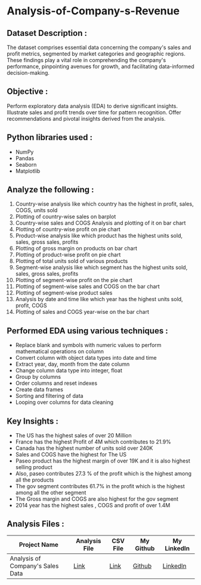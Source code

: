 # Analysis-of-Company-s-Revenue

## Dataset Description :
The dataset comprises essential data concerning the company's sales and profit metrics, segmented by market categories and geographic regions. These findings play a vital role in comprehending the company's performance, pinpointing avenues for growth, and facilitating data-informed decision-making.

## Objective :
Perform exploratory data analysis (EDA) to derive significant insights. Illustrate sales and profit trends over time for pattern recognition. Offer recommendations and pivotal insights derived from the analysis.

## Python libraries used :
* NumPy
* Pandas
* Seaborn
* Matplotlib

## Analyze the following :
1) Country-wise analysis like which country has the highest in profit, sales, COGS, units sold
2) Plotting of country-wise sales on barplot
3) Country-wise sales and COGS Analysis and plotting of it on bar chart
4) Plotting of country-wise profit on pie chart
5) Product-wise analysis like which product has the highest units sold, sales, gross sales, profits 
6) Plotting of gross margin on products on bar chart
7) Plotting of product-wise profit on pie chart
8) Plotting of total units sold of various products
9) Segment-wise analysis like which segment has the highest units sold, sales, gross sales, profits
10) Plotting of segment-wise profit on the pie chart
11) Plotting of segment-wise sales and COGS on the bar chart
12) Plotting of segment-wise product sales
13) Analysis by date and time like which year has the highest units sold, profit, COGS
14) Plotting of sales and COGS year-wise on the bar chart



## Performed EDA using various techniques :
* Replace blank and symbols with numeric values to perform mathematical operations on column
* Convert column with object data types into date and time
* Extract year, day, month from the date column
* Change column data type into integer, float 
* Group by columns
* Order columns and reset indexes
* Create data frames
* Sorting and filtering of data
* Looping over columns for data cleaning

## Key Insights :
* The US has the highest sales of over 20 Million
* France has the highest Profit of 4M which contributes to 21.9%
* Canada has the highest number of units sold over 240K
* Sales and COGS have the highest for The US
* Paseo product has the highest margin of over 19K and it is also highest selling product
* Also, paseo contributes 27.3 % of the profit which is the highest among all the products
* The gov segment contributes 61.7% in the profit which is the highest among all the other segment
* The Gross margin and COGS are also highest for the gov segment
* 2014 year has the highest sales , COGS and profit  of over 1.4M 


## Analysis Files :

|Project Name|Analysis File|CSV File|My Github|My Linkedln|
|-|-|-|-|-|
|Analysis of Company's Sales Data|[Link](https://github.com/shubhammeshram01/Analysis-of-Company-s-Sales-Data/blob/main/Analysis%20of%20Company's%20Revenue.ipynb)|[Link](https://github.com/shubhammeshram01/Analysis-of-Company-s-Sales-Data/blob/main/Financials.csv)|[Github](https://github.com/shubhammeshram01)|[Linkedln]()|
